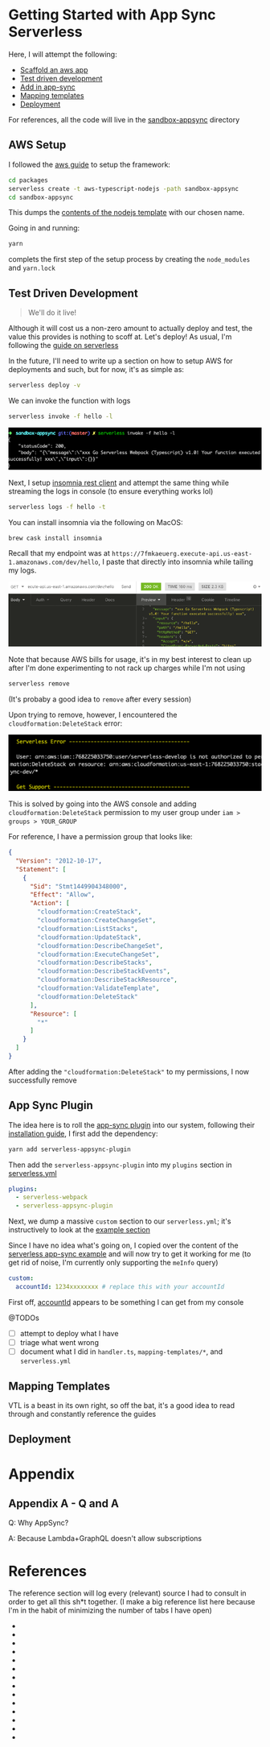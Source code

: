 # Getting Started with App Sync Serverless

Here, I will attempt the following:

- [Scaffold an aws app](#aws-setup)
- [Test driven development](#test-driven-development)
- [Add in app-sync](#app-sync-plugin)
- [Mapping templates](#mapping-templates)
- [Deployment](#deployment)

For references, all the code will live in the [sandbox-appsync](../sandbox-appsync) directory

## AWS Setup

I followed the [aws guide][r1] to setup the framework:

```zsh
cd packages
serverless create -t aws-typescript-nodejs -path sandbox-appsync
cd sandbox-appsync
```

This dumps the [contents of the nodejs template][r3] with our chosen name.

Going in and running:

```zsh
yarn
```

complets the first step of the setup process by creating the `node_modules` and `yarn.lock`

## Test Driven Development

>We'll do it live!

Although it will cost us a non-zero amount to actually deploy and test, the value this provides is nothing to scoff at. Let's deploy! As usual, I'm following the [guide on serverless][r4]

In the future, I'll need to write up a section on how to setup AWS for deployments and such, but for now, it's as simple as:

```zsh
serverless deploy -v
```

We can invoke the function with logs

```zsh
serverless invoke -f hello -l
```

![invocation-success](./assets/18-12-19/invocation-success.png)

Next, I setup [insomnia rest client][r5] and attempt the same thing while streaming the logs in console (to ensure everything works lol)

```zsh
serverless logs -f hello -t
```

You can install insomnia via the following on MacOS:

```zsh
brew cask install insomnia
```

Recall that my endpoint was at `https://7fmkaeuerg.execute-api.us-east-1.amazonaws.com/dev/hello`, I paste that directly into insomnia while tailing my logs.

![insomnia invoke](./assets/18-12-19/insomnia-invoke.png)

Note that because AWS bills for usage, it's in my best interest to clean up after I'm done experimenting to not rack up charges while I'm not using

```zsh
serverless remove
```

(It's probaby a good idea to `remove` after every session)

Upon trying to remove, however, I encountered the `cloudformation:DeleteStack` error:

![cant delete error](./assets/18-12-19/delete-error.png)

This is solved by going into the AWS console and adding `cloudformation:DeleteStack` permission to my user group under `iam > groups > YOUR_GROUP`

For reference, I have a permission group that looks like:

```json
{
  "Version": "2012-10-17",
  "Statement": [
    {
      "Sid": "Stmt1449904348000",
      "Effect": "Allow",
      "Action": [
        "cloudformation:CreateStack",
        "cloudformation:CreateChangeSet",
        "cloudformation:ListStacks",
        "cloudformation:UpdateStack",
        "cloudformation:DescribeChangeSet",
        "cloudformation:ExecuteChangeSet",
        "cloudformation:DescribeStacks",
        "cloudformation:DescribeStackEvents",
        "cloudformation:DescribeStackResource",
        "cloudformation:ValidateTemplate",
        "cloudformation:DeleteStack"
      ],
      "Resource": [
        "*"
      ]
    }
  ]
}
```

After adding the `"cloudformation:DeleteStack"` to my permissions, I now successfully remove

## App Sync Plugin

The idea here is to roll the [app-sync plugin][r6] into our system, following their [installation guide][r7], I first add the dependency:

```zsh
yarn add serverless-appsync-plugin
```

Then add the `serverless-appsync-plugin` into my `plugins` section in [serverless.yml](../sandbox-appsync/serverless.yml)

```yaml
plugins:
  - serverless-webpack
  - serverless-appsync-plugin
```

Next, we dump a massive `custom` section to our `serverless.yml`; it's instructively to look at the [example section][r11]

Since I have no idea what's going on, I copied over the content of the [serverless app-sync example][r13] and will now try to get it working for me (to get rid of noise, I'm currently only supporting the `meInfo` query)

```yaml
custom:
  accountId: 1234xxxxxxxx # replace this with your accountId
```

First off, [accountId][r12] appears to be something I can get from my console

@TODOs

- [ ] attempt to deploy what I have
- [ ] triage what went wrong
- [ ] document what I did in `handler.ts`, `mapping-templates/*`, and `serverless.yml`

## Mapping Templates

VTL is a beast in its own right, so off the bat, it's a good idea to read through and constantly reference the guides

## Deployment

# Appendix

## Appendix A - Q and A

Q: Why AppSync?

A: Because Lambda+GraphQL doesn't allow subscriptions

# References

The reference section will log every (relevant) source I had to consult in order to get all this sh*t together. (I make a big reference list here because I'm in the habit of minimizing the number of tabs I have open)

- [r0]: <https://stackoverflow.com/questions/11948245/markdown-to-create-pages-and-table-of-contents> "creating a table of contents in markdown"
- [r1]: <https://serverless.com/framework/docs/providers/aws/guide/quick-start/> "serverless aws quick-start"
- [r2]: <https://daringfireball.net/projects/markdown/syntax> "markdown syntax guide"
- [r3]: <https://github.com/serverless/serverless/tree/master/lib/plugins/create/templates/aws-nodejs-typescript> "aws nodejs typescript template"
- [r4]: <https://serverless.com/framework/docs/providers/aws/guide/quick-start#deploy-test-and-diagnose-your-service> "deploying a lambda"
- [r5]: <https://insomnia.rest/> "Insomnia REST client"
- [r6]: <https://github.com/sid88in/serverless-appsync-plugin> "Serverless AppSync Plugin"
- [r7]: <https://github.com/sid88in/serverless-appsync-plugin#-installation> "AppSync Plugin Installation Guide"
- [r8]: <https://hackernoon.com/running-a-scalable-reliable-graphql-endpoint-with-serverless-24c3bb5acb43> "AppSync GraphQL backend guide"
- [r9]: <https://docs.aws.amazon.com/appsync/latest/devguide/resolver-mapping-template-reference-programming-guide.html> "VTL programming guide"
- [r10]: <https://docs.aws.amazon.com/appsync/latest/devguide/resolver-context-reference.html> "AWS AppSync context reference"
- [r11]: <https://github.com/sid88in/serverless-appsync-plugin/blob/master/example/serverless.yml#L17> "Example AppSync Serverless Custom Config"
- [r12]: <https://docs.aws.amazon.com/IAM/latest/UserGuide/console_account-alias.html> "AWS Docs on Account ID"
- [r13]: <https://github.com/serverless/serverless-graphql/blob/c8a2ea36923a1cd393946494c01533603705d7d5/app-backend/appsync/lambda/serverless.yml#L16> "Serverless GraphQL AppSync Lambda Backend Serverless YAML ref"
